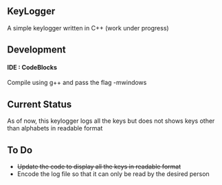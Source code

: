 ## KeyLogger

A simple keylogger written in C++ (work under progress)

## Development

#### IDE : CodeBlocks

Compile using g++ and pass the flag -mwindows

## Current Status

As of now, this keylogger logs all the keys but does not shows keys other than alphabets in readable format

## To Do

- ~~Update the code to display all the keys in readable format~~
- Encode the log file so that it can only be read by the desired person